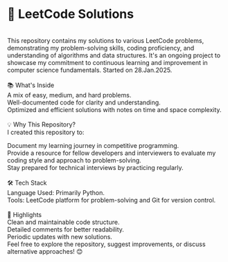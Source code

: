 <h1>🚀 LeetCode Solutions</h1> <br />
This repository contains my solutions to various LeetCode problems, demonstrating my problem-solving skills, coding proficiency, and understanding of algorithms and data structures. It's an ongoing project to showcase my commitment to continuous learning and improvement in computer science fundamentals. Started on 28.Jan.2025.<br />
<br />
📚 What's Inside<br />
A mix of easy, medium, and hard problems.<br />
Well-documented code for clarity and understanding.<br />
Optimized and efficient solutions with notes on time and space complexity.<br />
<br />
💡 Why This Repository?<br />
I created this repository to:<br />

Document my learning journey in competitive programming.<br />
Provide a resource for fellow developers and interviewers to evaluate my coding style and approach to problem-solving.<br />
Stay prepared for technical interviews by practicing regularly.<br />
<br />
🛠️ Tech Stack<br />
Language Used: Primarily Python.<br />
Tools: LeetCode platform for problem-solving and Git for version control.<br />
<br />
🌟 Highlights<br />
Clean and maintainable code structure.<br />
Detailed comments for better readability.<br />
Periodic updates with new solutions.<br />
Feel free to explore the repository, suggest improvements, or discuss alternative approaches! 😊<br />
